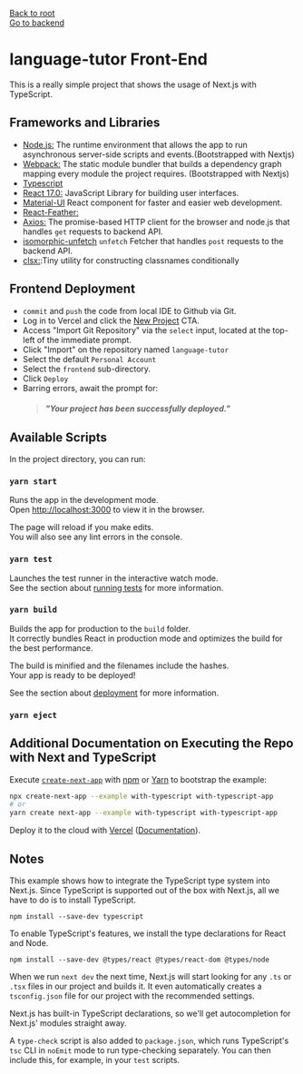 [Back to root](https://github.com/victorlut/language-tutor#contents)\
[Go to backend](https://github.com/victorlut/language-tutor/tree/master/backend)

# language-tutor Front-End

This is a really simple project that shows the usage of Next.js with TypeScript.


## Frameworks and Libraries

- [Node.js:](https://nodejs.org/en/) The runtime environment that allows the app to run asynchronous server-side scripts and events.(Bootstrapped with Nextjs)
- [Webpack:](https://webpack.js.org/) The static module bundler that builds a dependency graph mapping every module the project requires. (Bootstrapped with Nextjs)
- [Typescript]()
- [React 17.0:](https://reactjs.org/) JavaScript Library for building user interfaces.
- [Material-UI](https://material-ui.com/) React component for faster and easier web development.
- [React-Feather:](https://feathericons.com/?query=mai)
- [Axios:](https://github.com/axios/axios) The promise-based HTTP client for the browser and node.js that handles `get` requests to backend API.
- [isomorphic-unfetch]() `unfetch` Fetcher that handles `post` requests to the backend API.
- [clsx:](https://developer.aliyun.com/mirror/npm/package/clsx):Tiny utility for constructing classnames conditionally

## Frontend Deployment

- `commit` and `push` the code from local IDE to Github via Git.
- Log in to Vercel and click the [New Project](https://vercel.com/new) CTA.
- Access "Import Git Repository" via the `select` input, located at the top-left of the immediate prompt.
- Click "Import" on the repository named `language-tutor`
- Select the default `Personal Account`
- Select the `frontend` sub-directory.
- Click `Deploy`
- Barring errors, await the prompt for:
  > ##### "Your project has been successfully deployed."

## Available Scripts

In the project directory, you can run:

### `yarn start`

Runs the app in the development mode.\
Open [http://localhost:3000](http://localhost:3000) to view it in the browser.

The page will reload if you make edits.\
You will also see any lint errors in the console.

### `yarn test`

Launches the test runner in the interactive watch mode.\
See the section about [running tests](https://facebook.github.io/create-react-app/docs/running-tests) for more information.

### `yarn build`

Builds the app for production to the `build` folder.\
It correctly bundles React in production mode and optimizes the build for the best performance.

The build is minified and the filenames include the hashes.\
Your app is ready to be deployed!

See the section about [deployment](https://facebook.github.io/create-react-app/docs/deployment) for more information.

### `yarn eject`

## Additional Documentation on Executing the Repo with Next and TypeScript

Execute [`create-next-app`](https://github.com/vercel/next.js/tree/canary/packages/create-next-app) with [npm](https://docs.npmjs.com/cli/init) or [Yarn](https://yarnpkg.com/lang/en/docs/cli/create/) to bootstrap the example:

```bash
npx create-next-app --example with-typescript with-typescript-app
# or
yarn create next-app --example with-typescript with-typescript-app
```

Deploy it to the cloud with [Vercel](https://vercel.com/new?utm_source=github&utm_medium=readme&utm_campaign=next-example) ([Documentation](https://nextjs.org/docs/deployment)).

## Notes

This example shows how to integrate the TypeScript type system into Next.js. Since TypeScript is supported out of the box with Next.js, all we have to do is to install TypeScript.

```
npm install --save-dev typescript
```

To enable TypeScript's features, we install the type declarations for React and Node.

```
npm install --save-dev @types/react @types/react-dom @types/node
```

When we run `next dev` the next time, Next.js will start looking for any `.ts` or `.tsx` files in our project and builds it. It even automatically creates a `tsconfig.json` file for our project with the recommended settings.

Next.js has built-in TypeScript declarations, so we'll get autocompletion for Next.js' modules straight away.

A `type-check` script is also added to `package.json`, which runs TypeScript's `tsc` CLI in `noEmit` mode to run type-checking separately. You can then include this, for example, in your `test` scripts.
